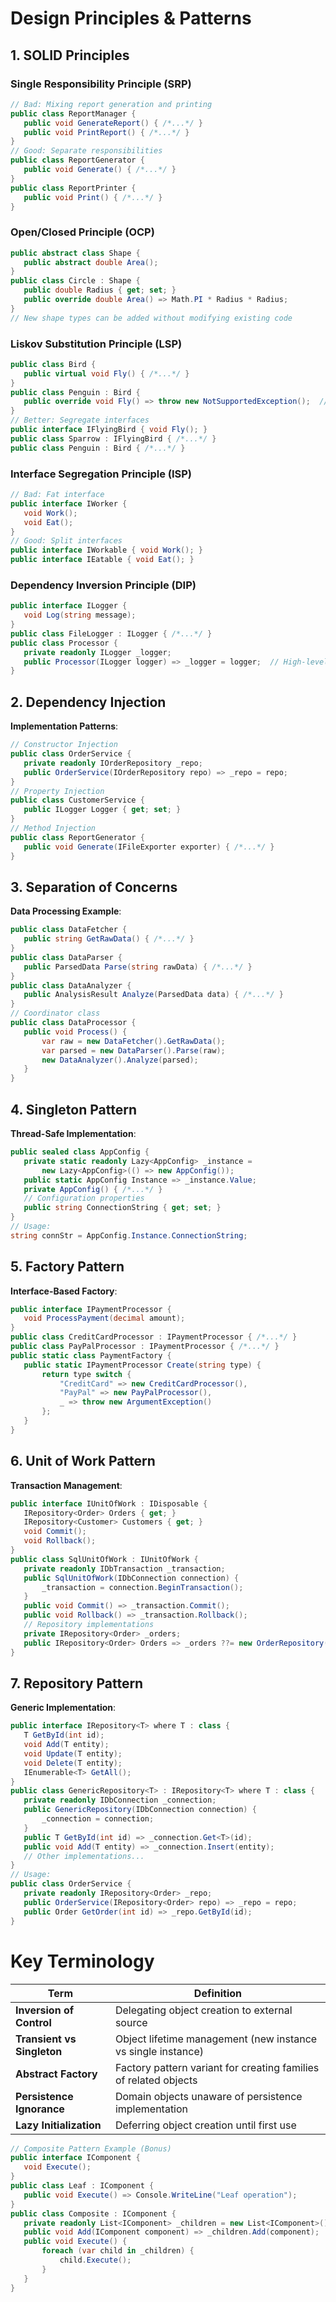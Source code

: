 # Design Principles & Patterns 

## 1. SOLID Principles

### Single Responsibility Principle (SRP)

```csharp
// Bad: Mixing report generation and printing
public class ReportManager {
   public void GenerateReport() { /*...*/ }
   public void PrintReport() { /*...*/ }
}
// Good: Separate responsibilities
public class ReportGenerator {
   public void Generate() { /*...*/ }
}
public class ReportPrinter {
   public void Print() { /*...*/ }
}
```

### Open/Closed Principle (OCP)

```csharp
public abstract class Shape {
   public abstract double Area();
}
public class Circle : Shape {
   public double Radius { get; set; }
   public override double Area() => Math.PI * Radius * Radius;
}
// New shape types can be added without modifying existing code
```

### Liskov Substitution Principle (LSP)

```csharp
public class Bird {
   public virtual void Fly() { /*...*/ }
}
public class Penguin : Bird {
   public override void Fly() => throw new NotSupportedException();  // Violates LSP
}
// Better: Segregate interfaces
public interface IFlyingBird { void Fly(); }
public class Sparrow : IFlyingBird { /*...*/ }
public class Penguin : Bird { /*...*/ }
```

### Interface Segregation Principle (ISP)

```csharp
// Bad: Fat interface
public interface IWorker {
   void Work();
   void Eat();
}
// Good: Split interfaces
public interface IWorkable { void Work(); }
public interface IEatable { void Eat(); }
```

### Dependency Inversion Principle (DIP)

```csharp
public interface ILogger {
   void Log(string message);
}
public class FileLogger : ILogger { /*...*/ }
public class Processor {
   private readonly ILogger _logger;
   public Processor(ILogger logger) => _logger = logger;  // High-level depends on abstraction
}
```

## 2. Dependency Injection

**Implementation Patterns**:

```csharp
// Constructor Injection
public class OrderService {
   private readonly IOrderRepository _repo;
   public OrderService(IOrderRepository repo) => _repo = repo;
}
// Property Injection
public class CustomerService {
   public ILogger Logger { get; set; }
}
// Method Injection
public class ReportGenerator {
   public void Generate(IFileExporter exporter) { /*...*/ }
}
```

## 3. Separation of Concerns

**Data Processing Example**:

```csharp
public class DataFetcher {
   public string GetRawData() { /*...*/ }
}
public class DataParser {
   public ParsedData Parse(string rawData) { /*...*/ }
}
public class DataAnalyzer {
   public AnalysisResult Analyze(ParsedData data) { /*...*/ }
}
// Coordinator class
public class DataProcessor {
   public void Process() {
       var raw = new DataFetcher().GetRawData();
       var parsed = new DataParser().Parse(raw);
       new DataAnalyzer().Analyze(parsed);
   }
}
```

## 4. Singleton Pattern

**Thread-Safe Implementation**:

```csharp
public sealed class AppConfig {
   private static readonly Lazy<AppConfig> _instance =
       new Lazy<AppConfig>(() => new AppConfig());
   public static AppConfig Instance => _instance.Value;
   private AppConfig() { /*...*/ }
   // Configuration properties
   public string ConnectionString { get; set; }
}
// Usage:
string connStr = AppConfig.Instance.ConnectionString;
```

## 5. Factory Pattern

**Interface-Based Factory**:

```csharp
public interface IPaymentProcessor {
   void ProcessPayment(decimal amount);
}
public class CreditCardProcessor : IPaymentProcessor { /*...*/ }
public class PayPalProcessor : IPaymentProcessor { /*...*/ }
public static class PaymentFactory {
   public static IPaymentProcessor Create(string type) {
       return type switch {
           "CreditCard" => new CreditCardProcessor(),
           "PayPal" => new PayPalProcessor(),
           _ => throw new ArgumentException()
       };
   }
}
```

## 6. Unit of Work Pattern

**Transaction Management**:

```csharp
public interface IUnitOfWork : IDisposable {
   IRepository<Order> Orders { get; }
   IRepository<Customer> Customers { get; }
   void Commit();
   void Rollback();
}
public class SqlUnitOfWork : IUnitOfWork {
   private readonly IDbTransaction _transaction;
   public SqlUnitOfWork(IDbConnection connection) {
       _transaction = connection.BeginTransaction();
   }
   public void Commit() => _transaction.Commit();
   public void Rollback() => _transaction.Rollback();
   // Repository implementations
   private IRepository<Order> _orders;
   public IRepository<Order> Orders => _orders ??= new OrderRepository(_transaction);
}
```

## 7. Repository Pattern

**Generic Implementation**:

```csharp
public interface IRepository<T> where T : class {
   T GetById(int id);
   void Add(T entity);
   void Update(T entity);
   void Delete(T entity);
   IEnumerable<T> GetAll();
}
public class GenericRepository<T> : IRepository<T> where T : class {
   private readonly IDbConnection _connection;
   public GenericRepository(IDbConnection connection) {
       _connection = connection;
   }
   public T GetById(int id) => _connection.Get<T>(id);
   public void Add(T entity) => _connection.Insert(entity);
   // Other implementations...
}
// Usage:
public class OrderService {
   private readonly IRepository<Order> _repo;
   public OrderService(IRepository<Order> repo) => _repo = repo;
   public Order GetOrder(int id) => _repo.GetById(id);
}
```

# Key Terminology

| Term                        | Definition                                                                 |
|-----------------------------|---------------------------------------------------------------------------|
| **Inversion of Control**    | Delegating object creation to external source                            |
| **Transient vs Singleton**  | Object lifetime management (new instance vs single instance)              |
| **Abstract Factory**        | Factory pattern variant for creating families of related objects         |
| **Persistence Ignorance**   | Domain objects unaware of persistence implementation                     |
| **Lazy Initialization**     | Deferring object creation until first use                                |

```csharp
// Composite Pattern Example (Bonus)
public interface IComponent {
   void Execute();
}
public class Leaf : IComponent {
   public void Execute() => Console.WriteLine("Leaf operation");
}
public class Composite : IComponent {
   private readonly List<IComponent> _children = new List<IComponent>();
   public void Add(IComponent component) => _children.Add(component);
   public void Execute() {
       foreach (var child in _children) {
           child.Execute();
       }
   }
}
```
